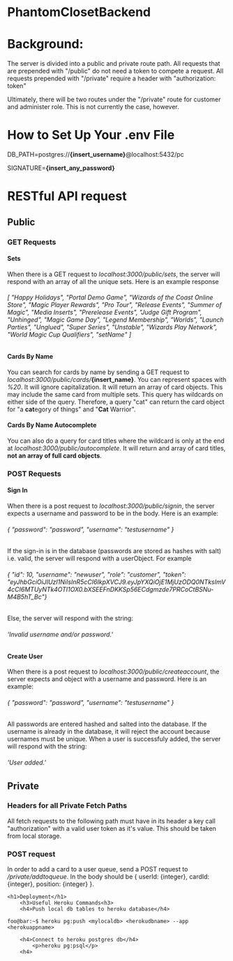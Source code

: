 # PhantomClosetBackend

<h1>Background:</h1>
    <p>The server is divided into a public and private route path.  All requests that are prepended with "/public" do not need a token to compete a request.  All requests prepended with "/private" require a header with "authorization: token"</p>
    <p>Ultimately, there will be two routes under the "/private" route for customer and administer role.  This is not currently the case, however.</p>
<h1>How to Set Up Your .env File</h1>
    <p>DB_PATH=postgres://<strong>{insert_username}</strong>@localhost:5432/pc</p>
    <p>SIGNATURE=<strong>{insert_any_password}</strong></p>
<h1>RESTful API request</h1>
    <h2>Public</h2>
        <h3>GET Requests</h3>
            <h4>Sets</h4>
                <p>When there is a GET request to <em>localhost:3000/public/sets</em>, the server will respond with an array of all the unique sets.  Here is an example response</p>
                <h6>[
                        "Happy Holidays",
                        "Portal Demo Game",
                        "Wizards of the Coast Online Store",
                        "Magic Player Rewards",
                        "Pro Tour",
                        "Release Events",
                        "Summer of Magic",
                        "Media Inserts",
                        "Prerelease Events",
                        "Judge Gift Program",
                        "Unhinged",
                        "Magic Game Day",
                        "Legend Membership",
                        "Worlds",
                        "Launch Parties",
                        "Unglued",
                        "Super Series",
                        "Unstable",
                        "Wizards Play Network",
                        "World Magic Cup Qualifiers",
                        "setName"
                    ]
                </h6>
            <h4>Cards By Name</h4>
                <p>You can search for cards by name by sending a GET request to <em>localhost:3000/public/cards/</em><strong>{insert_name}</strong>.  You can represent spaces with <em>%20</em>.  It will ignore capitalization.  It will return an array of card objects.  This may include the same card from multiple sets.  This query has wildcards on either side of the query.  Therefore, a query "cat" can return the card object for "a <strong>cat</strong>egory of things" and "<strong>Cat</strong> Warrior".</p>
            <h4>Cards By Name Autocomplete</h4>
                <p>You can also do a query for card titles where the wildcard is only at the end at <em>localhost:3000/public/autocomplete</em>.  It will return and array of card titles, <strong>not an array of full card objects</strong>.
        <h3>POST Requests</h3>
            <h4>Sign In</h4>
                <p>When there is a post request to <em>localhost:3000/public/signin</em>, the server expects a username and password to be in the body.  Here is an example:</p>
                <h6>{
                	"password": "password",
                	"username": "testusername"
                    }
                </h6>
                <p>If the sign-in is in the database (passwords are stored as hashes with salt) i.e. valid, the server will respond with a userObject.  For example</p>
                <h6>{
                    "id": 10,
                    "username": "newuser",
                    "role": "customer",
                    "token": "eyJhbGciOiJIUzI1NiIsInR5cCI6IkpXVCJ9.eyJpYXQiOjE1MjUzODQ0NTksImV4cCI6MTUyNTk4OTI1OX0.bXSEEFnDKKSp56ECdgmzde7PRCoCtBSNu-M4B5hT_Bc"} 
                    </h6>
                <p>Else, the server will respond with the string:</p>
                <h6>'Invalid username and/or password.'</h6>
            <h4>Create User</h4>
                <p>When there is a post request to <em>localhost:3000/public/createaccount</em>, the server expects and object with a username and password.  Here is an example:</p>
                <h6>{
                	"password": "password",
                	"username": "testusername"
                    }
                </h6>
                <p>All passwords are entered hashed and salted into the database.  If the username is already in the database, it will reject the account because usernames must be unique.  When a user is successfuly added, the server will respond with the string:</p>
                <h6>'User added.'</h6>
    <h2>Private</h2>
        <h3>Headers for all Private Fetch Paths</h3>
            <p>All fetch requests to the following path must have in its header a key call "authorization" with a valid user token as it's value.  This should be taken from local storage.</p>
        <h3>POST request</h3>
            <p>In order to add a card to a user queue, send a POST request to <em>/private/addtoqueue</em>.  In the body should be { userId: {integer}, cardId: {integer}, position: {integer} }.</p>

    <h1>Deployment</h1>
        <h3>Useful Heroku Commands<h3>
        <h4>Push local db tables to heroku database</h4>
```console
foo@bar:~$ heroku pg:push <mylocaldb> <herokudbname> --app <herokuappname>
```

        <h4>Connect to heroku postgres db</h4>
            <p>heroku pg:psql</p>
        <h4>
